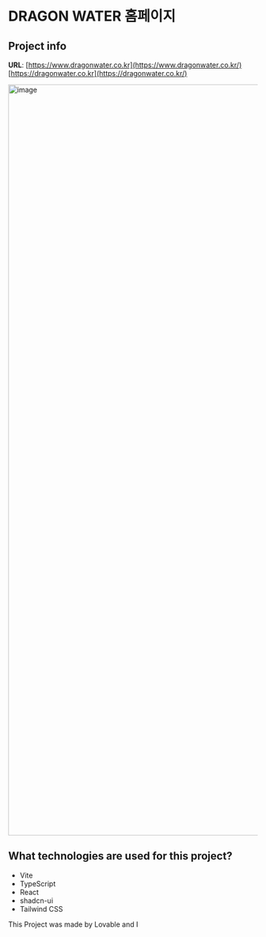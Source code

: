 # DRAGON WATER 홈페이지

## Project info

**URL**: 
[https://www.dragonwater.co.kr](https://www.dragonwater.co.kr/)
[https://dragonwater.co.kr](https://dragonwater.co.kr/)

<img width="1732" height="1517" alt="image" src="https://github.com/user-attachments/assets/070c17fc-77f0-48ab-80b3-a1021fffd7d1" />



## What technologies are used for this project?

- Vite
- TypeScript
- React
- shadcn-ui
- Tailwind CSS


This Project was made by Lovable and I



